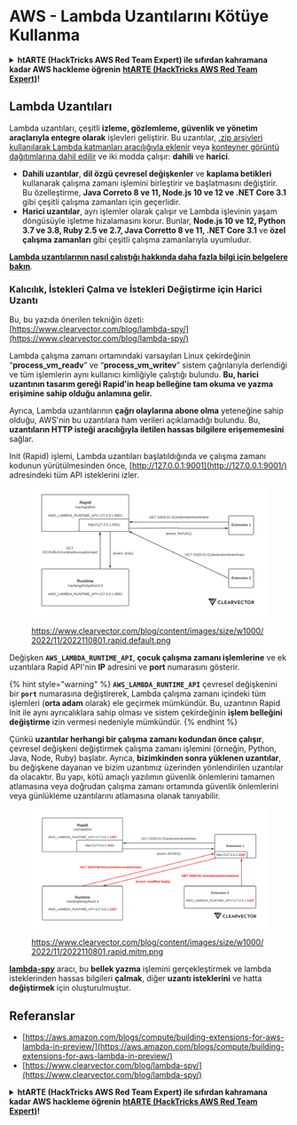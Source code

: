 # AWS - Lambda Uzantılarını Kötüye Kullanma

<details>

<summary><strong>htARTE (HackTricks AWS Red Team Expert) ile sıfırdan kahramana kadar AWS hackleme öğrenin</strong> <a href="https://training.hacktricks.xyz/courses/arte"><strong>htARTE (HackTricks AWS Red Team Expert)</strong></a><strong>!</strong></summary>

HackTricks'ı desteklemenin diğer yolları:

* **Şirketinizi HackTricks'te reklamını görmek istiyorsanız** veya **HackTricks'i PDF olarak indirmek istiyorsanız** [**ABONELİK PLANLARINI**](https://github.com/sponsors/carlospolop) kontrol edin!
* [**Resmi PEASS & HackTricks ürünlerini alın**](https://peass.creator-spring.com)
* [**The PEASS Ailesi'ni**](https://opensea.io/collection/the-peass-family) keşfedin, özel [**NFT'lerimiz**](https://opensea.io/collection/the-peass-family) koleksiyonumuz
* **Katılın** 💬 [**Discord grubuna**](https://discord.gg/hRep4RUj7f) veya [**telegram grubuna**](https://t.me/peass) veya bizi **Twitter** 🐦 [**@hacktricks\_live**](https://twitter.com/hacktricks\_live)**'da takip edin.**
* **Hacking püf noktalarınızı göndererek HackTricks** ve [**HackTricks Cloud**](https://github.com/carlospolop/hacktricks-cloud) github depolarına PR gönderin.

</details>

## Lambda Uzantıları

Lambda uzantıları, çeşitli **izleme, gözlemleme, güvenlik ve yönetim araçlarıyla entegre olarak** işlevleri geliştirir. Bu uzantılar, [.zip arşivleri kullanılarak Lambda katmanları aracılığıyla eklenir](https://docs.aws.amazon.com/lambda/latest/dg/configuration-layers.html) veya [konteyner görüntü dağıtımlarına dahil edilir](https://aws.amazon.com/blogs/compute/working-with-lambda-layers-and-extensions-in-container-images/) ve iki modda çalışır: **dahili** ve **harici**.

* **Dahili uzantılar**, **dil özgü çevresel değişkenler** ve **kaplama betikleri** kullanarak çalışma zamanı işlemini birleştirir ve başlatmasını değiştirir. Bu özelleştirme, **Java Correto 8 ve 11, Node.js 10 ve 12 ve .NET Core 3.1** gibi çeşitli çalışma zamanları için geçerlidir.
* **Harici uzantılar**, ayrı işlemler olarak çalışır ve Lambda işlevinin yaşam döngüsüyle işletme hizalamasını korur. Bunlar, **Node.js 10 ve 12, Python 3.7 ve 3.8, Ruby 2.5 ve 2.7, Java Corretto 8 ve 11, .NET Core 3.1** ve **özel çalışma zamanları** gibi çeşitli çalışma zamanlarıyla uyumludur.

[**Lambda uzantılarının nasıl çalıştığı hakkında daha fazla bilgi için belgelere bakın**](https://docs.aws.amazon.com/lambda/latest/dg/runtimes-extensions-api.html).

### Kalıcılık, İstekleri Çalma ve İstekleri Değiştirme için Harici Uzantı

Bu, bu yazıda önerilen tekniğin özeti: [https://www.clearvector.com/blog/lambda-spy/](https://www.clearvector.com/blog/lambda-spy/)

Lambda çalışma zamanı ortamındaki varsayılan Linux çekirdeğinin “**process\_vm\_readv**” ve “**process\_vm\_writev**” sistem çağrılarıyla derlendiği ve tüm işlemlerin aynı kullanıcı kimliğiyle çalıştığı bulundu. **Bu, harici uzantının tasarım gereği Rapid'in heap belleğine tam okuma ve yazma erişimine sahip olduğu anlamına gelir.**

Ayrıca, Lambda uzantılarının **çağrı olaylarına abone olma** yeteneğine sahip olduğu, AWS'nin bu uzantılara ham verileri açıklamadığı bulundu. Bu, **uzantıların HTTP isteği aracılığıyla iletilen hassas bilgilere erişememesini** sağlar.

Init (Rapid) işlemi, Lambda uzantıları başlatıldığında ve çalışma zamanı kodunun yürütülmesinden önce, [http://127.0.0.1:9001](http://127.0.0.1:9001/) adresindeki tüm API isteklerini izler.

<figure><img src="../../../../.gitbook/assets/image (90).png" alt=""><figcaption><p><a href="https://www.clearvector.com/blog/content/images/size/w1000/2022/11/2022110801.rapid.default.png">https://www.clearvector.com/blog/content/images/size/w1000/2022/11/2022110801.rapid.default.png</a></p></figcaption></figure>

Değişken **`AWS_LAMBDA_RUNTIME_API`**, **çocuk çalışma zamanı işlemlerine** ve ek uzantılara Rapid API'nin **IP** adresini ve **port** numarasını gösterir.

{% hint style="warning" %}
**`AWS_LAMBDA_RUNTIME_API`** çevresel değişkenini bir **`port`** numarasına değiştirerek, Lambda çalışma zamanı içindeki tüm işlemleri (**orta adam** olarak) ele geçirmek mümkündür. Bu, uzantının Rapid Init ile aynı ayrıcalıklara sahip olması ve sistem çekirdeğinin **işlem belleğini değiştirme** izin vermesi nedeniyle mümkündür.
{% endhint %}

Çünkü **uzantılar herhangi bir çalışma zamanı kodundan önce çalışır**, çevresel değişkeni değiştirmek çalışma zamanı işlemini (örneğin, Python, Java, Node, Ruby) başlatır. Ayrıca, **bizimkinden sonra yüklenen uzantılar**, bu değişkene dayanan ve bizim uzantımız üzerinden yönlendirilen uzantılar da olacaktır. Bu yapı, kötü amaçlı yazılımın güvenlik önlemlerini tamamen atlamasına veya doğrudan çalışma zamanı ortamında güvenlik önlemlerini veya günlükleme uzantılarını atlamasına olanak tanıyabilir.

<figure><img src="../../../../.gitbook/assets/image (3) (4).png" alt=""><figcaption><p><a href="https://www.clearvector.com/blog/content/images/size/w1000/2022/11/2022110801.rapid.mitm.png">https://www.clearvector.com/blog/content/images/size/w1000/2022/11/2022110801.rapid.mitm.png</a></p></figcaption></figure>

[**lambda-spy**](https://github.com/clearvector/lambda-spy) aracı, bu **bellek yazma** işlemini gerçekleştirmek ve lambda isteklerinden hassas bilgileri **çalmak**, diğer **uzantı isteklerini** ve hatta **değiştirmek** için oluşturulmuştur.

## Referanslar

* [https://aws.amazon.com/blogs/compute/building-extensions-for-aws-lambda-in-preview/](https://aws.amazon.com/blogs/compute/building-extensions-for-aws-lambda-in-preview/)
* [https://www.clearvector.com/blog/lambda-spy/](https://www.clearvector.com/blog/lambda-spy/)

<details>

<summary><strong>htARTE (HackTricks AWS Red Team Expert) ile sıfırdan kahramana kadar AWS hackleme öğrenin</strong> <a href="https://training.hacktricks.xyz/courses/arte"><strong>htARTE (HackTricks AWS Red Team Expert)</strong></a><strong>!</strong></summary>

HackTricks'ı desteklemenin diğer yolları:

* **Şirketinizi HackTricks'te reklamını görmek istiyorsanız** veya **HackTricks'i PDF olarak indirmek istiyorsanız** [**ABONELİK PLANLARINI**](https://github.com/sponsors/carlospolop) kontrol edin!
* [**Resmi PEASS & HackTricks ürünlerini alın**](https://peass.creator-spring.com)
* [**The PEASS Ailesi'ni**](https://opensea.io/collection/the-peass-family) keşfedin, özel [**NFT'lerimiz**](https://opensea.io/collection/the-peass-family) koleksiyonumuz
* **Katılın** 💬 [**Discord grubuna**](https://discord.gg/hRep4RUj7f) veya [**telegram grubuna**](https://t.me/peass) veya bizi **Twitter** 🐦 [**@hacktricks\_live**](https://twitter.com/hacktricks\_live)**'da takip edin.**
* **Hacking püf noktalarınızı göndererek HackTricks** ve [**HackTricks Cloud**](https://github.com/carlospolop/hacktricks-cloud) github depolarına PR gönderin.

</details>

